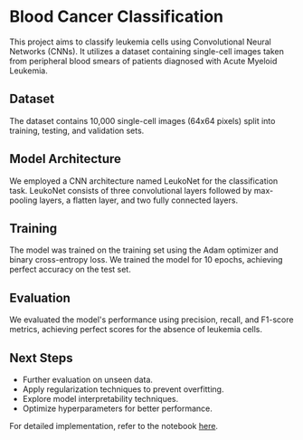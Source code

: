 # Blood Cancer Classification

This project aims to classify leukemia cells using Convolutional Neural Networks (CNNs). It utilizes a dataset containing single-cell images taken from peripheral blood smears of patients diagnosed with Acute Myeloid Leukemia.

## Dataset

The dataset contains 10,000 single-cell images (64x64 pixels) split into training, testing, and validation sets.

## Model Architecture

We employed a CNN architecture named LeukoNet for the classification task. LeukoNet consists of three convolutional layers followed by max-pooling layers, a flatten layer, and two fully connected layers.

## Training

The model was trained on the training set using the Adam optimizer and binary cross-entropy loss. We trained the model for 10 epochs, achieving perfect accuracy on the test set.

## Evaluation

We evaluated the model's performance using precision, recall, and F1-score metrics, achieving perfect scores for the absence of leukemia cells.

## Next Steps

- Further evaluation on unseen data.
- Apply regularization techniques to prevent overfitting.
- Explore model interpretability techniques.
- Optimize hyperparameters for better performance.

For detailed implementation, refer to the notebook [here](notebooks/Leukemia_Cell_Classification.ipynb).


